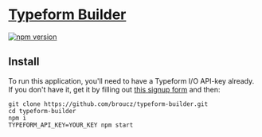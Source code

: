 # [Typeform Builder](http://github.com/broucz/typeform-builder)

[![npm version](https://img.shields.io/npm/v/typeform-builder.svg?style=flat-square)](https://www.npmjs.com/package/typeform-builder)

## Install

To run this application, you'll need to have a Typeform I/O API-key already. If
you don't have it, get it by filling out [this signup form](https://io1.typeform.com/to/HMLOBl) and then:

```
git clone https://github.com/broucz/typeform-builder.git
cd typeform-builder
npm i
TYPEFORM_API_KEY=YOUR_KEY npm start
```
